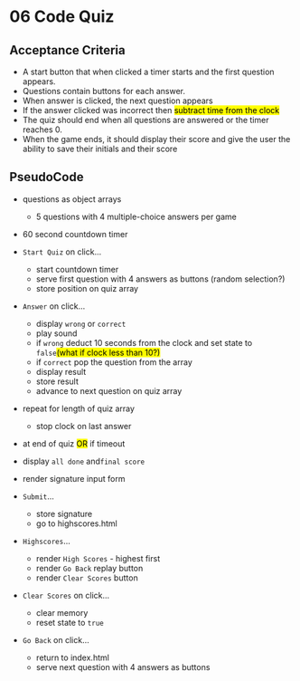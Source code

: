 # 06 Code Quiz
## Acceptance Criteria
 
* A start button that when clicked a timer starts and the first question appears.
* Questions contain buttons for each answer.
* When answer is clicked, the next question appears
* If the answer clicked was incorrect then <mark>subtract time from the clock</mark>
* The quiz should end when all questions are answered or the timer reaches 0.
* When the game ends, it should display their score and give the user the ability to save their initials and their score 

## PseudoCode

* questions as object arrays
    * 5 questions with 4 multiple-choice answers per game
* 60 second countdown timer
* `Start Quiz` on click...
    * start countdown timer
    * serve first question with 4 answers as buttons (random selection?)
    * store position on quiz array

* `Answer` on click...
    * display `wrong` or `correct`
    * play sound
    * if `wrong` deduct 10 seconds from the clock and set state to `false`<mark>(what if clock less than 10?)</mark>
    * if `correct` pop the question from the array
    * display result
    * store result
    * advance to next question on quiz array
* repeat for length of quiz array
    * stop clock on last answer

* at end of quiz <mark>OR</mark> if timeout
* display `all done` and`final score`
* render signature input form
* `Submit`...
    * store signature
    * go to highscores.html
* `Highscores`...
    * render `High Scores` - highest first
    * render `Go Back` replay button
    * render `Clear Scores` button
* `Clear Scores` on click...
    * clear memory
    * reset state to `true`
* `Go Back` on click...
    * return to index.html
    * serve next question with 4 answers as buttons